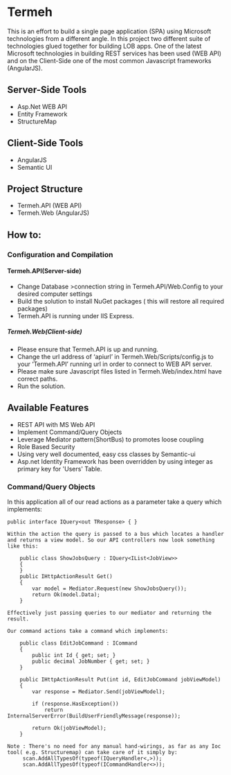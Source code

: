 Termeh
======
   This is an effort to build a single page application (SPA) using Microsoft technologies from a different angle. In this project two different suite of technologies glued together for building LOB apps. One of the latest Microsoft technologies in building REST services has been used (WEB API) and on the Client-Side one of the most common Javascript frameworks (AngularJS). 

## Server-Side Tools
  *	Asp.Net WEB API
  *	Entity Framework 
  *	StructureMap

## Client-Side Tools
  *	AngularJS
  *	Semantic UI

## Project Structure
  *	Termeh.API (WEB API)
  *	Termeh.Web (AngularJS)

## How to:
### Configuration and Compilation
#### Termeh.API(Server-side)
  - Change Database >connection string in Termeh.API/Web.Config to your desired computer settings
  - Build the solution to install NuGet packages ( this will restore all required packages)
  - Termeh.API is running under IIS Express.

##### Termeh.Web(Client-side)
  - Please ensure that Termeh.API is up and running.
  - Change the url address of ‘apiurl’ in Termeh.Web/Scripts/config.js to your ‘Termeh.API’ running url in order to connect to WEB API server.
  - Please make sure Javascript files listed in Termeh.Web/index.html have correct paths.
  - Run the solution.

## Available Features
  - REST API with MS Web API 
  - Implement Command/Query Objects
  - Leverage Mediator pattern(ShortBus) to promotes loose coupling 
  - Role Based Security
  - Using very well documented, easy css classes by Semantic-ui 
  - Asp.net Identity Framework has been overridden by using integer as primary key for 'Users' Table.
  
### Command/Query Objects
   In this application all of our read actions as a parameter take a query which implements:

	public interface IQuery<out TResponse> { }
	
	Within the action the query is passed to a bus which locates a handler and returns a view model. So our API controllers now look something like this:

		public class ShowJobsQuery : IQuery<IList<JobView>>
		{
		}
        public IHttpActionResult Get()
        {
            var model = Mediator.Request(new ShowJobsQuery());
            return Ok(model.Data);
        }
		
	Effectively just passing queries to our mediator and returning the result.
	
	Our command actions take a command which implements:
	
		public class EditJobCommand : ICommand
		{
			public int Id { get; set; }
			public decimal JobNumber { get; set; }
		}
		
        public IHttpActionResult Put(int id, EditJobCommand jobViewModel)
        {
            var response = Mediator.Send(jobViewModel);

            if (response.HasException())
                return InternalServerError(BuildUserFriendlyMessage(response));

            return Ok(jobViewModel);
        }
	
    Note : There's no need for any manual hand-wirings, as far as any Ioc tool( e.g. Structuremap) can take care of it simply by:
		 scan.AddAllTypesOf(typeof(IQueryHandler<,>));
		 scan.AddAllTypesOf(typeof(ICommandHandler<>));

		 